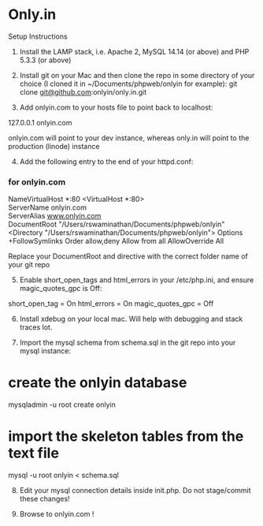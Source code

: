 Only.in
=======

Setup Instructions

1. Install the LAMP stack, i.e. Apache 2, MySQL 14.14 (or above) and PHP 5.3.3 (or above)

2. Install git on your Mac and then clone the repo in some directory of your choice (I cloned it in ~/Documents/phpweb/onlyin for example): git clone git@github.com:onlyin/only.in.git

3. Add onlyin.com to your hosts file to point back to localhost:

127.0.0.1 onlyin.com 

onlyin.com will point to your dev instance, whereas only.in will point to the production (linode) instance

4. Add the following entry to the end of your httpd.conf:

### for onlyin.com ###                                                                                                                                                                                        
NameVirtualHost *:80
<VirtualHost *:80>                                                                                                                                                                                       
  ServerName onlyin.com                                                                                                                                                                                  
  ServerAlias www.onlyin.com                                                                                                                                                                     
  DocumentRoot "/Users/rswaminathan/Documents/phpweb/onlyin"
  <Directory "/Users/rswaminathan/Documents/phpweb/onlyin">
    Options +FollowSymlinks
    Order allow,deny
    Allow from all
    AllowOverride All
  </Directory>                                                                                                                                                                                                
</VirtualHost>

Replace your DocumentRoot and <Directory> directive with the correct folder name of your git repo

5. Enable short_open_tags and html_errors in your /etc/php.ini, and ensure magic_quotes_gpc is Off:

short_open_tag = On
html_errors = On
magic_quotes_gpc = Off

6. Install xdebug on your local mac. Will help with debugging and stack traces lot.

7. Import the mysql schema from schema.sql in the git repo into your mysql instance:

# create the onlyin database
mysqladmin -u root create onlyin 

# import the skeleton tables from the text file
mysql -u root onlyin < schema.sql

8. Edit your mysql connection details inside init.php. Do not stage/commit these changes!

9. Browse to onlyin.com !
